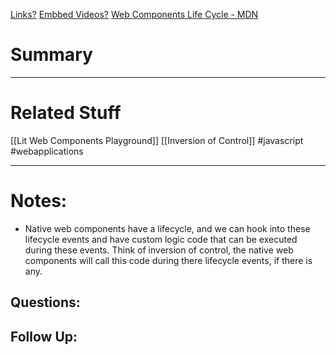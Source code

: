 [Links?](#)
[Embbed Videos?](#)
[Web Components Life Cycle - MDN](https://developer.mozilla.org/en-US/docs/Web/API/Web_components/Using_custom_elements#custom_element_lifecycle_callbacks)
# Summary

----
# Related Stuff
[[Lit Web Components Playground]]
[[Inversion of Control]]
#javascript 
#webapplications 

----
# Notes:
- Native web components have a lifecycle, and we can hook into these lifecycle events and have custom logic code that can be executed during these events. Think of inversion of control, the native web components will call this code during there lifecycle events, if there is any.

## Questions:

## Follow Up:
